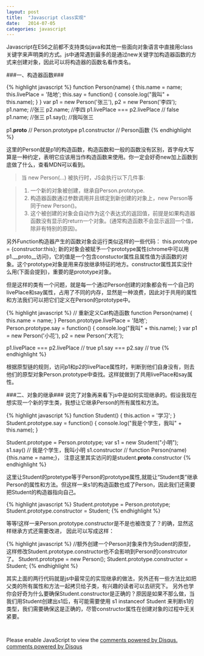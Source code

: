 ```yaml
---
layout: post
title:  "Javascript class实现"
date:   2014-07-05
categories: javascript
---
```


Javascript在ES6之前都不支持类似java和其他一些面向对象语言中直接用class关键字来声明类的方式。js中通常遇到最多的是通过new关键字加构造器函数的方式来创建对象，因此可以将构造器的函数名看作类名。

###一、构造器函数###

{% highlight javascript %}
function Person(name) {
    this.name = name;
    this.livePlace = '陆地';
    this.say = function() {
        console.log("我叫" + this.name);
    }
}
var p1 = new Person('张三'),
    p2 = new Person('李四');
p1.name;  //张三
p2.name;  //李四
p1.livePlace === p2.livePlace // false
p1.name;  //张三
p1.say(); //我叫张三

p1.__proto__ // Person.prototype
p1.constructor // Person函数
{% endhighlight %}

这里的Person就是p1的构造函数，构造函数和一般的函数没有区别，首字母大写算是一种约定，表明它应该用当作构造函数来使用。你一定会好奇new加上函数到底做了什么，查看MDN可以看到。

>当 new Person(...) 被执行时，JS会执行以下几件事:

>1. 一个新的对象被创建，继承自Person.prototype.
>2. 构造器函数通过参数调用并且绑定到新创建的对象上，new Person等同于new Person()。
>3. 这个被创建的对象会自动作为这个表达式的返回值，前提是如果构造器函数没有显示的return一个对象。(通常构造函数不会显示返回一个值，除非有特别的原因)。

另外Function构造器产生的函数对象会运行类似这样的一些代码：
this.prototype = {constructor:this};
新的对象会被赋予一个prototype属性(chrome中可以用p1.__proto__访问)，它的值是一个包含constuctor属性且属性值为该函数的对象。这个prototype对象是用来存放继承特征的地方。constructor属性其实没什么用(下面会提到)，重要的是prototype对象。

但是这样的类有一个问题，就是每一个通过Person创建的对象都会有一个自己的livePlace和say属性，占用了不同的内存，显然是一种浪费，因此对于共用的属性和方法我们可以把它们定义在Person的prototype中。

{% highlight javascript %}
// 重新定义Cat构造函数
function Person(name) {
    this.name = name;
}
Person.prototype.livePlace = '陆地';
Person.prototype.say = function() {
    console.log("我叫" + this.name);
}
var p1 = new Person('小花'),
    p2 = new Person('大花');

p1.livePlace === p2.livePlace // true
p1.say  === p2.say  // true
{% endhighlight %}

根据原型链的规则，访问p1和p2的livePlace属性时，判断到他们自身没有，则去他们的原型对象Person.prototype中查找。这样就做到了共用livePlace和say属性。

###二、对象的继承###
说完了对象再来看下js中是如何实现继承的。假设我现在想实现一个新的学生类，我想让它继承Person的所有属性和方法。

{% highlight javascript %}
function Student() {
    this.action = '学习';
}
Student.prototype.say = function() {
    console.log("我是个学生，我叫" + this.name);
}

Student.prototype = Person.prototype;
var s1 = new Student("小明");
s1.say() // 我是个学生，我叫小明
s1.constructor // function Person(name) {this.name = name;}， 注意这里其实访问的是student.__proto__.constructor
{% endhighlight %}

这里让Student的protetype等于Person的prototype属性,就能让“Student类”继承Person的属性和方法。但这样一来s1的构造函数也成了Person，因此我们还需要把Student的构造器指向自己。

{% highlight javascript %}
Student.prototype = Person.prototype;
Student.prototype.constructor = Student;
{% endhighlight %}

等等!这样一来Person.prototype.constructor是不是也被改变了？的确，显然这样继承方式还需要改进，
因此可以写成这样：

{% highlight javascript %}
//额外创建一个Person对象来作为Student的原型，这样修改Student.prototype.constructor也不会影响到Person的constrcutor了。
Student.prototype = new Person(); 
Student.prototype.constructor = Student;
{% endhighlight %}

其实上面的两行代码就是js中最常见的实现继承的做法，另外还有一些方法比如把父类的所有属性和方法一起拷贝给子类，有兴趣的读者可以去研究下。
另外也学你会好奇为什么要确保Student.constructor是正确的？原因是如果不那么做，当我们用Student创建出s1后，有可能需要使用 s1 instanceof Student 来判断s1的类型，我们需要确保这是正确的，尽管constructor属性在创建对象的过程中无关紧要。




<div style="height: 30px"></div>

<div id="disqus_thread"></div>
<script type="text/javascript">
    /* * * CONFIGURATION VARIABLES: EDIT BEFORE PASTING INTO YOUR WEBPAGE * * */
    var disqus_shortname = 'murphy58'; // required: replace example with your forum shortname

    /* * * DON'T EDIT BELOW THIS LINE * * */
    (function() {
        var dsq = document.createElement('script'); dsq.type = 'text/javascript'; dsq.async = true;
        dsq.src = '//' + disqus_shortname + '.disqus.com/embed.js';
        (document.getElementsByTagName('head')[0] || document.getElementsByTagName('body')[0]).appendChild(dsq);
    })();
</script>
<noscript>Please enable JavaScript to view the <a href="http://disqus.com/?ref_noscript">comments powered by Disqus.</a></noscript>
<a href="http://disqus.com" class="dsq-brlink">comments powered by <span class="logo-disqus">Disqus</span></a>

